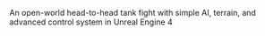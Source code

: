 An open-world head-to-head tank fight with simple AI, terrain, and advanced control system in Unreal Engine 4

